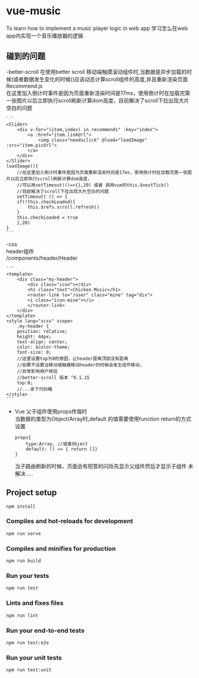 # vue-music
To learn how to implement a music player logic in  web app
学习怎么在web app内实现一个音乐播放器的逻辑

## 碰到的问题
-better-scroll
在使用better scroll 移动端触摸滚动组件时,当数据是异步加载的时候(或者数据发生变化的时候))应该动态计算scroll组件的高度,并且重新渲染页面   
Recommend.js   
在这里加入倒计时事件是因为页面重新渲染时间是17ms，使用倒计时在加载完第一张图片以后立即执行scroll刷新计算dom高度，目前解决了scroll下拉出现大片空白的问题

    ```
    <Slider>
        <div v-for="(item,index) in recommends" :key="index">
            <a :href="item.linkUrl">
                <img class="needsclick" @load="loadImage" :src="item.picUrl">
            </a>
        </div>
    </Slider>
    loadImage(){
        //在这里加入倒计时事件是因为页面重新渲染时间是17ms，使用倒计时在加载完第一张图片以后立即执行scroll刷新计算dom高度，
        //可以用setTimeout(()=>{},20) 或者 调用vue的this.$nextTick()
        //目前解决了scroll下拉出现大片空白的问题
        setTimeout( () => {
        if(!this.checkLoaded){
            this.$refs.scroll.refresh()
        }
        this.checkLoaded = true
        },20)
    }    
    ```
-css   
header组件   
/components/header/Header

    ```
    <template>
        <div class="my-header">
            <div class="icon"></div>
            <h1 class="text">Chicken Music</h1>
            <router-link to="/user" class="mine" tag="div">
            <i class="icon-mine"></i>
            </router-link>
        </div>
    </template>
    <style lang="scss" scope>
        .my-header {
        position: relative;
        height: 44px;
        text-align: center;
        color: $color-theme;
        font-size: 0;
        //这里设置top为0的原因，让header距离顶部没有距离
        //如果不设置当移动端触摸移动header的时候会发生组件移动，
        //非常影响用户体验
        //better-scroll 版本 ^0.1.15
        top:0; 
        //...余下代码略
    </style> 
    ```
- Vue
    父子组件使用props传值时   
    当数据的类型为Object/Array时,default 的值需要使用function return的方式设置
    ```
    props{
        type:Array, //或者Object
        default: () => { return []}
    }
    ```   
    当子路由刷新的时候，页面会有短暂的闪烁先显示父组件然后才显示子组件
    未解决.....

## Project setup
```
npm install
```

### Compiles and hot-reloads for development
```
npm run serve
```

### Compiles and minifies for production
```
npm run build
```

### Run your tests
```
npm run test
```

### Lints and fixes files
```
npm run lint
```

### Run your end-to-end tests
```
npm run test:e2e
```

### Run your unit tests
```
npm run test:unit
```


